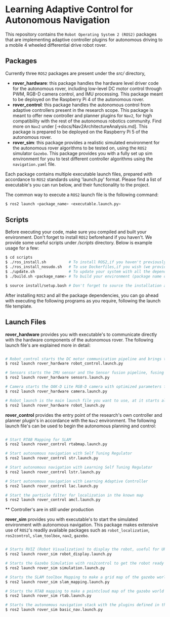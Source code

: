 # Learning Adaptive Control for Autonomous Navigation 

This repository contains the `Robot Operating System 2 (ROS2)` packages that are implementing adaptive controller plugins for autonomous driving to a mobile 4 wheeled differential drive robot rover.

## Packages

Currently three `ROS2` packages are present under the *src/* directory,
- **rover_hardware**: this package handles the hardware level driver code for the autonomous rover, including low-level DC motor control through PWM, RGB-D camera control, and IMU processing. This package meant to be deployed on the Raspberry Pi 4 of the autonomous rover.
- **rover_control**: this package handles the autonomous control from adaptive controllers present in the research scope. This package is meant to offer new controller and planner plugins for `Nav2`, for high compatibility with the rest of the autonomous robotics community. Find more on `Nav2` under [->docs/Nav2ArchitectureAnalysis.md]. This package is prepared to be deployed on the Raspberry Pi 5 of the autonomous rover.
- **rover_sim**: this package provides a realistic simulated environment for the autonomous rover algorithms to be tested on, using the `ROS2` simulator `Gazebo`. This package provides you with a fully set up sim environment for you to test different controller algorithms using the `navigation.yaml` file. 

Each package contains multiple executable launch files, prepared with accordance to `ROS2` standards using 'launch.py' format. Please find a list of executable's you can run below, and their functionality to the project.

The common way to execute a `ROS2` launch file is the following command:
```bash
$ ros2 launch <package_name> <executable.launch.py>
```

## Scripts
Before executing your code, make sure you compiled and built your environment. 
Don't forget to install `ROS2` beforehand if you haven't. We provide some useful scripts under */scripts* directory. Below is example usage for a few:
```bash
$ cd scripts
$ ./ros_install.sh          # To install ROS2,if you haven't previously
$ ./ros_install_nosudo.sh   # To use Dockerfiles,if you wish (we provide one)
$ ./update.sh               # To update your system with all the dependencies
$ ./build.sh <package_name> # To build your environment (package name optional)

$ source install/setup.bash # Don't forget to source the installation after
```

After installing `ROS2` and all the package dependencies, you can go ahead with executing the following programs as you require, following the launch file template.

## Launch Files

**rover_hardware** provides you with executable's to communicate directly with the hardware components of the autonomous rover. The following launch file's are explained more in detail:

```bash

# Robot_control starts the DC motor communication pipeline and brings the system ready to listen for velocity commands to the wheels using ros2control
$ ros2 launch rover_hardware robot_control.launch.py

# Sensors starts the IMU sensor and the Sensor fusion pipeline, fusing wheel odometry information with IMU yaw rate readings to provide more reliable feedback
$ ros2 launch rover_hardware sensors.launch.py

# Camera starts the OAK-D Lite RGB-D camera with optimized parameters for the Pi 4 to handle, publishing RGB images and Depth images simultaenously
$ ros2 launch rover_hardware camera.launch.py

# Robot_launch is the main launch file you want to use, at it starts all three previously described launch files at once, with appropriate delays in between
$ ros2 launch rover_hardware robot_launch.py
```

**rover_control** provides the entry point of the research's own controller and planner plugin's in accordance with the `Nav2` environment. The following launch file's can be used to begin the autonomous planning and control:
```bash

# Start RTAB Mapping for SLAM
$ ros2 launch rover_control rtabmap.launch.py

# Start autonomous navigation with Self Tuning Regulator
$ ros2 launch rover_control str.launch.py

# Start autonomous navigation with Learning Self Tuning Regulator
$ ros2 launch rover_control lstr.launch.py

# Start autonomous navigation with Learning Adaptive Controller
$ ros2 launch rover_control lac.launch.py

# Start the particle filter for localization in the known map
$ ros2 launch rover_control amcl.launch.py
```

** Controller's are in still under production

**rover_sim** provides you with executable's to start the simulated environment with autonomous navigation. This package makes extensive use of `ROS2`'s readily available packages such as `robot_localization`, `ros2control`, `slam_toolbox`, `nav2`, `gazebo`.

```bash

# Starts RVIZ (Robot Visualization) to display the robot, useful for URDF's
$ ros2 launch rover_sim robot_display.launch.py

# Starts the Gazebo Simulation with ros2control to get the robot ready to listen for velocity commands from the controller
$ ros2 launch rover_sim simulation.launch.py

# Starts the SLAM toolbox Mapping to make a grid map of the gazebo world using a simulated LiDAR 
$ ros2 launch rover_sim slam_mapping.launch.py

# Starts the RTAB mapping to make a pointcloud map of the gazebo world using a simulated RGB-D camera
$ ros2 launch rover_sim rtab.launch.py

# Starts the autonomous navigation stack with the plugins defined in the 'config/navigation.yaml' parameter file
$ ros2 launch rover_sim basic_nav.launch.py
```
